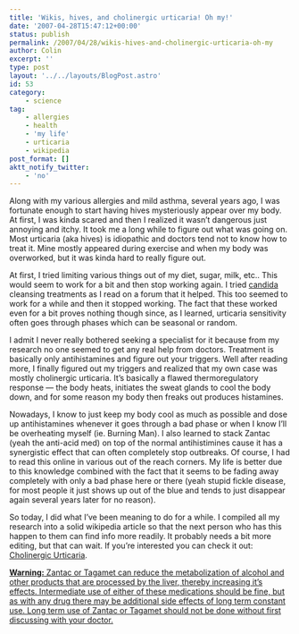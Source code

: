 ```yaml
---
title: 'Wikis, hives, and cholinergic urticaria! Oh my!'
date: '2007-04-28T15:47:12+00:00'
status: publish
permalink: /2007/04/28/wikis-hives-and-cholinergic-urticaria-oh-my
author: Colin
excerpt: ''
type: post
layout: '../../layouts/BlogPost.astro'
id: 53
category:
    - science
tag:
    - allergies
    - health
    - 'my life'
    - urticaria
    - wikipedia
post_format: []
aktt_notify_twitter:
    - 'no'
---
```

Along with my various allergies and mild asthma, several years ago, I was fortunate enough to start having hives mysteriously appear over my body. At first, I was kinda scared and then I realized it wasn’t dangerous just annoying and itchy. It took me a long while to figure out what was going on. Most urticaria (aka hives) is idiopathic and doctors tend not to know how to treat it. Mine mostly appeared during exercise and when my body was overworked, but it was kinda hard to really figure out.

At first, I tried limiting various things out of my diet, sugar, milk, etc.. This would seem to work for a bit and then stop working again. I tried [candida](https://en.wikipedia.org/wiki/Candida_(genus)) cleansing treatments as I read on a forum that it helped. This too seemed to work for a while and then it stopped working. The fact that these worked even for a bit proves nothing though since, as I learned, urticaria sensitivity often goes through phases which can be seasonal or random.

I admit I never really bothered seeking a specialist for it because from my research no one seemed to get any real help from doctors. Treatment is basically only antihistamines and figure out your triggers. Well after reading more, I finally figured out my triggers and realized that my own case was mostly cholinergic urticaria. It’s basically a flawed thermoregulatory response — the body heats, initiates the sweat glands to cool the body down, and for some reason my body then freaks out produces histamines.

Nowadays, I know to just keep my body cool as much as possible and dose up antihistamines whenever it goes through a bad phase or when I know I’ll be overheating myself (ie. Burning Man). I also learned to stack Zantac (yeah the anti-acid med) on top of the normal antihistimines cause it has a synergistic effect that can often completely stop outbreaks. Of course, I had to read this online in various out of the reach corners. My life is better due to this knowledge combined with the fact that it seems to be fading away completely with only a bad phase here or there (yeah stupid fickle disease, for most people it just shows up out of the blue and tends to just disappear again several years later for no reason).

So today, I did what I’ve been meaning to do for a while. I compiled all my research into a solid wikipedia article so that the next person who has this happen to them can find info more readily. It probably needs a bit more editing, but that can wait. If you’re interested you can check it out: [Cholinergic Urticaria](https://en.wikipedia.org/wiki/Cholinergic_urticaria).

<ins class="insertBlock" datetime="2007-12-11T19:43:40+00:00">**Warning:** Zantac or Tagamet can reduce the metabolization of alcohol and other products that are processed by the liver, thereby increasing it’s effects. Intermediate use of either of these medications should be fine, but as with any drug there may be additional side effects of long term constant use. Long term use of Zantac or Tagamet should not be done without first discussing with your doctor.</ins>